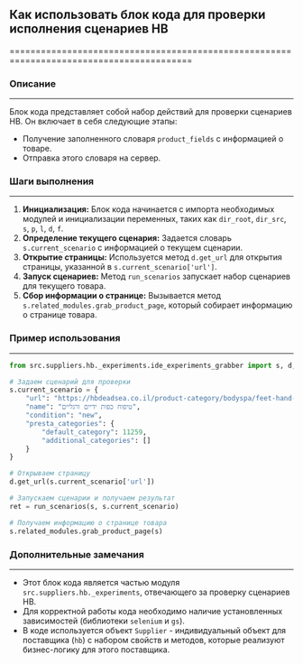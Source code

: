 ## Как использовать блок кода для проверки исполнения сценариев HB
=========================================================================================

### Описание
-------------------------

Блок кода представляет собой набор действий для проверки сценариев HB. Он включает в себя следующие этапы:
- Получение заполненного словаря `product_fields` с информацией о товаре.
- Отправка этого словаря на сервер.

### Шаги выполнения
-------------------------

1. **Инициализация:** Блок кода начинается с импорта необходимых модулей и инициализации переменных, таких как `dir_root`, `dir_src`, `s`, `p`, `l`, `d`, `f`.
2. **Определение текущего сценария:** Задается словарь `s.current_scenario` с информацией о текущем сценарии.
3. **Открытие страницы:** Используется метод `d.get_url` для открытия страницы, указанной в `s.current_scenario['url']`.
4. **Запуск сценариев:** Метод `run_scenarios` запускает набор сценариев для текущего товара. 
5. **Сбор информации о странице:** Вызывается метод `s.related_modules.grab_product_page`, который собирает информацию о странице товара.

### Пример использования
-------------------------

```python
from src.suppliers.hb._experiments.ide_experiments_grabber import s, d, run_scenarios, ProductFields

# Задаем сценарий для проверки
s.current_scenario = {
    "url": "https://hbdeadsea.co.il/product-category/bodyspa/feet-hand-treatment/",
    "name": "טיפוח כפות ידיים ורגליים",
    "condition": "new",
    "presta_categories": {
        "default_category": 11259,
        "additional_categories": []
    }
}

# Открываем страницу
d.get_url(s.current_scenario['url'])

# Запускаем сценарии и получаем результат
ret = run_scenarios(s, s.current_scenario)

# Получаем информацию о странице товара
s.related_modules.grab_product_page(s)
```

### Дополнительные замечания
-------------------------

- Этот блок кода является частью модуля `src.suppliers.hb._experiments`, отвечающего за проверку сценариев HB.
- Для корректной работы кода необходимо наличие установленных зависимостей (библиотеки `selenium` и `gs`). 
-  В коде используется объект `Supplier`  -  индивидуальный объект для поставщика (`hb`) с набором свойств и методов, которые реализуют бизнес-логику для этого поставщика.